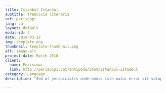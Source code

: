```yaml
---
title: Istanbul Istanbul
subtitle: Traducció literaria
ref: periscopi
lang: ca
layout: default
modal-id: 4
date: 2018-03-12
img: template.png
thumbnail: template-thumbnail.png
alt: image-alt
project-date: March 2018
client:
  name: Periscopi
  link: http://periscopi.cat/antipoda/item/istanbul-istanbul
category: Language 
description: "Sed ut perspiciatis unde omnis iste natus error sit voluptatem accusantium doloremque laudantium, totam rem aperiam, eaque ipsa quae ab illo inventore veritatis et quasi architecto beatae vitae dicta sunt explicabo. Nemo enim ipsam voluptatem quia voluptas sit aspernatur aut odit aut fugit, sed quia consequuntur magni dolores eos qui ratione voluptatem sequi nesciunt. Neque porro quisquam est, qui dolorem ipsum quia dolor sit amet, consectetur, adipisci velit, sed quia non numquam eius modi tempora incidunt ut labore et dolore magnam aliquam quaerat voluptatem.  <a href='http://periscopi.cat/antipoda/item/istanbul-istanbul'>here</a>"

---
```


